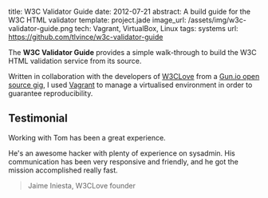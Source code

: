 title: W3C Validator Guide
date: 2012-07-21
abstract: A build guide for the W3C HTML validator
template: project.jade
image_url: /assets/img/w3c-validator-guide.png
tech: Vagrant, VirtualBox, Linux
tags: systems
url: https://github.com/tlvince/w3c-validator-guide

The **W3C Validator Guide** provides a simple walk-through to build the W3C HTML
validation service from its source.

Written in collaboration with the developers of [W3CLove][] from a [Gun.io
open source gig][gun.io], I used [Vagrant][] to manage a virtualised environment in
order to guarantee reproducibility.

## Testimonial

Working with Tom has been a great experience.

He's an awesome hacker with plenty of experience on sysadmin. His communication
has been very responsive and friendly, and he got the mission accomplished
really fast.

> Jaime Iniesta, W3CLove founder

  [gun.io]: http://gun.io/open/58/
  [w3clove]: http://w3clove.com/
  [vagrant]: http://vagrantup.com/
